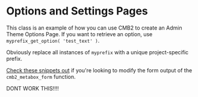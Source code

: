 Options and Settings Pages
==========

This class is an example of how you can use CMB2 to create an Admin Theme Options Page. If you want to retrieve an option, use `myprefix_get_option( 'test_text' )`. 

Obviously replace all instances of `myprefix` with a unique project-specific prefix.

[Check these snippets out](https://github.com/WebDevStudios/CMB2-Snippet-Library/tree/master/helper-functions) if you're looking to modify the form output of the `cmb2_metabox_form` function.

DONT WORK THIS!!!!
